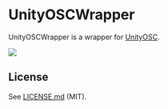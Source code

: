 UnityOSCWrapper
====

UnityOSCWrapper is a wrapper for [UnityOSC](https://github.com/jorgegarcia/UnityOSC).

![](https://cdn-ak.f.st-hatena.com/images/fotolife/e/esakun/20170402/20170402032355.gif)


## License

See [LICENSE.md](https://github.com/baobao/UnityOSCWrapper/blob/master/Assets/UnityOSCWrapper/LICENSE.md) (MIT).
